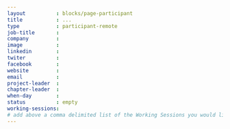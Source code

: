 ```yaml
---
layout          : blocks/page-participant
title           : ...
type            : participant-remote
job-title       :
company         :
image           :
linkedin        :
twiter          :
facebook        :
website         :
email           :
project-leader  :
chapter-leader  :
when-day        :
status          : empty
working-sessions:
# add above a comma delimited list of the Working Sessions you would like to attend (use the session's title)
---
```


<!-- put more details about participant here -->
